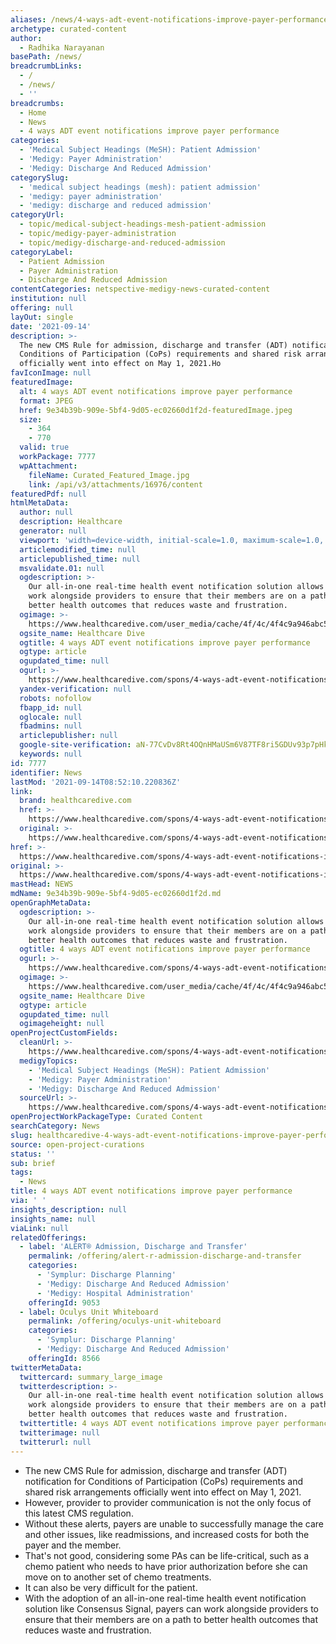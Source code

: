 ```yaml
---
aliases: /news/4-ways-adt-event-notifications-improve-payer-performance
archetype: curated-content
author:
  - Radhika Narayanan
basePath: /news/
breadcrumbLinks:
  - /
  - /news/
  - ''
breadcrumbs:
  - Home
  - News
  - 4 ways ADT event notifications improve payer performance
categories:
  - 'Medical Subject Headings (MeSH): Patient Admission'
  - 'Medigy: Payer Administration'
  - 'Medigy: Discharge And Reduced Admission'
categorySlug:
  - 'medical subject headings (mesh): patient admission'
  - 'medigy: payer administration'
  - 'medigy: discharge and reduced admission'
categoryUrl:
  - topic/medical-subject-headings-mesh-patient-admission
  - topic/medigy-payer-administration
  - topic/medigy-discharge-and-reduced-admission
categoryLabel:
  - Patient Admission
  - Payer Administration
  - Discharge And Reduced Admission
contentCategories: netspective-medigy-news-curated-content
institution: null
offering: null
layOut: single
date: '2021-09-14'
description: >-
  The new CMS Rule for admission, discharge and transfer (ADT) notification for
  Conditions of Participation (CoPs) requirements and shared risk arrangements
  officially went into effect on May 1, 2021.Ho
favIconImage: null
featuredImage:
  alt: 4 ways ADT event notifications improve payer performance
  format: JPEG
  href: 9e34b39b-909e-5bf4-9d05-ec02660d1f2d-featuredImage.jpeg
  size:
    - 364
    - 770
  valid: true
  workPackage: 7777
  wpAttachment:
    fileName: Curated_Featured_Image.jpg
    link: /api/v3/attachments/16976/content
featuredPdf: null
htmlMetaData:
  author: null
  description: Healthcare
  generator: null
  viewport: 'width=device-width, initial-scale=1.0, maximum-scale=1.0, user-scalable=0'
  articlemodified_time: null
  articlepublished_time: null
  msvalidate.01: null
  ogdescription: >-
    Our all-in-one real-time health event notification solution allows payers to
    work alongside providers to ensure that their members are on a path to
    better health outcomes that reduces waste and frustration.
  ogimage: >-
    https://www.healthcaredive.com/user_media/cache/4f/4c/4f4c9a946abc5bc5039564065a2a967e.jpg
  ogsite_name: Healthcare Dive
  ogtitle: 4 ways ADT event notifications improve payer performance
  ogtype: article
  ogupdated_time: null
  ogurl: >-
    https://www.healthcaredive.com/spons/4-ways-adt-event-notifications-improve-payer-performance/606232/
  yandex-verification: null
  robots: nofollow
  fbapp_id: null
  oglocale: null
  fbadmins: null
  articlepublisher: null
  google-site-verification: aN-77CvDv8Rt4OQnHMaUSm6V87TF8ri5GDUv93p7pHk
  keywords: null
id: 7777
identifier: News
lastMod: '2021-09-14T08:52:10.220836Z'
link:
  brand: healthcaredive.com
  href: >-
    https://www.healthcaredive.com/spons/4-ways-adt-event-notifications-improve-payer-performance/606232/
  original: >-
    https://www.healthcaredive.com/spons/4-ways-adt-event-notifications-improve-payer-performance/606232/
href: >-
  https://www.healthcaredive.com/spons/4-ways-adt-event-notifications-improve-payer-performance/606232/
original: >-
  https://www.healthcaredive.com/spons/4-ways-adt-event-notifications-improve-payer-performance/606232/
mastHead: NEWS
mdName: 9e34b39b-909e-5bf4-9d05-ec02660d1f2d.md
openGraphMetaData:
  ogdescription: >-
    Our all-in-one real-time health event notification solution allows payers to
    work alongside providers to ensure that their members are on a path to
    better health outcomes that reduces waste and frustration.
  ogtitle: 4 ways ADT event notifications improve payer performance
  ogurl: >-
    https://www.healthcaredive.com/spons/4-ways-adt-event-notifications-improve-payer-performance/606232/
  ogimage: >-
    https://www.healthcaredive.com/user_media/cache/4f/4c/4f4c9a946abc5bc5039564065a2a967e.jpg
  ogsite_name: Healthcare Dive
  ogtype: article
  ogupdated_time: null
  ogimageheight: null
openProjectCustomFields:
  cleanUrl: >-
    https://www.healthcaredive.com/spons/4-ways-adt-event-notifications-improve-payer-performance/606232/
  medigyTopics:
    - 'Medical Subject Headings (MeSH): Patient Admission'
    - 'Medigy: Payer Administration'
    - 'Medigy: Discharge And Reduced Admission'
  sourceUrl: >-
    https://www.healthcaredive.com/spons/4-ways-adt-event-notifications-improve-payer-performance/606232/
openProjectWorkPackageType: Curated Content
searchCategory: News
slug: healthcaredive-4-ways-adt-event-notifications-improve-payer-performance
source: open-project-curations
status: ''
sub: brief
tags:
  - News
title: 4 ways ADT event notifications improve payer performance
via: ' '
insights_description: null
insights_name: null
viaLink: null
relatedOfferings:
  - label: 'ALERT® Admission, Discharge and Transfer'
    permalink: /offering/alert-r-admission-discharge-and-transfer
    categories:
      - 'Symplur: Discharge Planning'
      - 'Medigy: Discharge And Reduced Admission'
      - 'Medigy: Hospital Administration'
    offeringId: 9053
  - label: Oculys Unit Whiteboard
    permalink: /offering/oculys-unit-whiteboard
    categories:
      - 'Symplur: Discharge Planning'
      - 'Medigy: Discharge And Reduced Admission'
    offeringId: 8566
twitterMetaData:
  twittercard: summary_large_image
  twitterdescription: >-
    Our all-in-one real-time health event notification solution allows payers to
    work alongside providers to ensure that their members are on a path to
    better health outcomes that reduces waste and frustration.
  twittertitle: 4 ways ADT event notifications improve payer performance
  twitterimage: null
  twitterurl: null
---
```

<ul><li>The new CMS Rule for admission, discharge and transfer (ADT) notification for Conditions of Participation (CoPs) requirements and shared risk arrangements officially went into effect on May 1, 2021.</li><li>However, provider to provider communication is not the only focus of this latest CMS regulation.</li><li>Without these alerts, payers are unable to successfully manage the care and other issues, like readmissions, and increased costs for both the payer and the member.</li><li>That's not good, considering some PAs can be life-critical, such as a chemo patient who needs to have prior authorization before she can move on to another set of chemo treatments.</li><li>It can also be very difficult for the patient.</li><li>With the adoption of an all-in-one real-time health event notification solution like Consensus Signal, payers can work alongside providers to ensure that their members are on a path to better health outcomes that reduces waste and frustration.</li></ul>